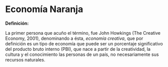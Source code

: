 # Economía Naranja

**Definición:** 

La primer persona que acuño el término, fue John Howkings (The Creative Economy, 2001), denominando a ésta, *economía creativa*, que por definición es un tipo de economía que puede ser un porcentaje significativo del producto bruto interno (PBI), que nace a partir de la creatividad, la cultura y el conocimiento las personas de un país, no necesariamente sus recursos naturales.
